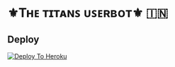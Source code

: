 # ⚜️Tʜᴇ ᴛɪᴛᴀɴꜱ ᴜꜱᴇʀʙᴏᴛ⚜️ 🇮🇳

## Deploy
[![Deploy To Heroku](https://www.herokucdn.com/deploy/button.svg)](https://dashboard.heroku.com/new?button-url=https%3A%2F%2Fgithub.com%TitanNetworks%2FHEROKU&template=https%3A%2F%2Fgithub.com%2FTitanNetworks%2FHEROKU)
